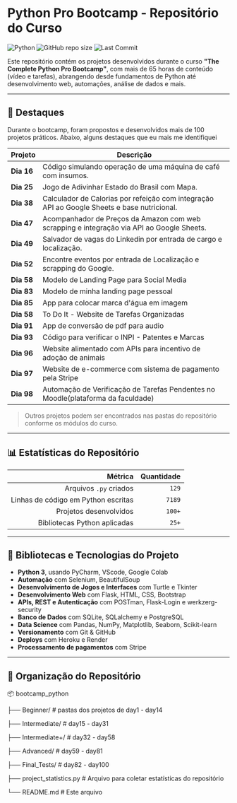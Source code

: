 # Python Pro Bootcamp - Repositório do Curso
![Python](https://img.shields.io/badge/Python-3.10-blue?logo=python) ![GitHub repo size](https://img.shields.io/github/repo-size/jpebecker/bootcamp_python) ![Last Commit](https://img.shields.io/github/last-commit/jpebecker/bootcamp_python)

Este repositório contém os projetos desenvolvidos durante o curso **"The Complete Python Pro Bootcamp"**, com mais de 65 horas de conteúdo (vídeo e tarefas), abrangendo desde fundamentos de Python até desenvolvimento web, automações, análise de dados e mais.

---

## 📌 Destaques

Durante o bootcamp, foram propostos e desenvolvidos mais de 100 projetos práticos. Abaixo, alguns destaques que eu mais me identifiquei

| Projeto | Descrição |
|--------|-----------|
| **Dia 16** | Código simulando operação de uma máquina de café com insumos. |
| **Dia 25** | Jogo de Adivinhar Estado do Brasil com Mapa. |
| **Dia 38** | Calculador de Calorias por refeição com integração API ao Google Sheets e base nutricional. |
| **Dia 47** | Acompanhador de Preços da Amazon com web scrapping e integração via API ao Google Sheets. |
| **Dia 49** | Salvador de vagas do Linkedin por entrada de cargo e localização. |
| **Dia 52** | Encontre eventos por entrada de Localização e scrapping do Google. |
| **Dia 58** | Modelo de Landing Page para Social Media |
| **Dia 83** | Modelo de minha landing page pessoal |
| **Dia 85** | App para colocar marca d'água em imagem |
| **Dia 58** | To Do It - Website de Tarefas Organizadas |
| **Dia 91** | App de conversão de pdf para audio |
| **Dia 93** | Código para verificar o INPI - Patentes e Marcas |
| **Dia 96** | Website alimentado com APIs para incentivo de adoção de animais |
| **Dia 97** | Website de e-commerce com sistema de pagamento pela Stripe |
| **Dia 98** | Automação de Verificação de Tarefas Pendentes no Moodle(plataforma da faculdade) |
> Outros projetos podem ser encontrados nas pastas do repositório conforme os módulos do curso.

---

## 📊 Estatísticas do Repositório

| Métrica | Quantidade |
|--------:|-----------:|
| Arquivos `.py` criados | `129` |
| Linhas de código em Python escritas | `7189` |
| Projetos desenvolvidos | `100+` |
| Bibliotecas Python aplicadas | `25+` |

---

## 🧠 Bibliotecas e Tecnologias do Projeto

- **Python 3**, usando PyCharm, VScode, Google Colab  
- **Automação** com Selenium, BeautifulSoup 
- **Desenvolvimento de Jogos e Interfaces** com Turtle e Tkinter
- **Desenvolvimento Web** com Flask, HTML, CSS, Bootstrap  
- **APIs, REST e Autenticação** com POSTman, Flask-Login e werkzerg-security 
- **Banco de Dados** com SQLite, SQLalchemy e PostgreSQL  
- **Data Science** com Pandas, NumPy, Matplotlib, Seaborn, Scikit-learn  
- **Versionamento** com Git & GitHub  
- **Deploys** com Heroku e Render
- **Processamento de pagamentos** com Stripe

---

## 📁 Organização do Repositório
📦 bootcamp_python

├── Beginner/ # pastas dos projetos de day1 - day14

├── Intermediate/ # day15 - day31

├── Intermediate+/ # day32 - day58

├── Advanced/ # day59 - day81

├── Final_Tests/ # day82 - day100

├── project_statistics.py # Arquivo para coletar estatísticas do repositório

└── README.md # Este arquivo
